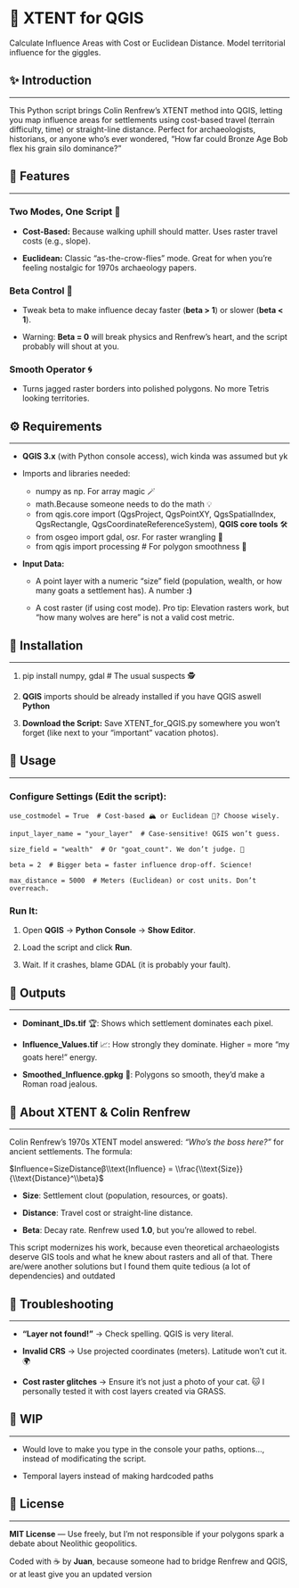 # 📖 XTENT for QGIS
Calculate Influence Areas with Cost or Euclidean Distance.
Model territorial influence for the giggles.

## ✨ Introduction
--------------

This Python script brings Colin Renfrew’s XTENT method into QGIS, letting you map influence areas for settlements using cost-based travel (terrain difficulty, time) or straight-line distance. Perfect for archaeologists, historians, or anyone who’s ever wondered, “How far could Bronze Age Bob flex his grain silo dominance?”

## 🚀 Features
-----------

### Two Modes, One Script 🧮

*   **Cost-Based:** Because walking uphill should matter. Uses raster travel costs (e.g., slope).
    
*   **Euclidean:** Classic “as-the-crow-flies” mode. Great for when you’re feeling nostalgic for 1970s archaeology papers.
    

### Beta Control 🔧

*   Tweak beta to make influence decay faster (**beta > 1**) or slower (**beta < 1**).
    
*   Warning: **Beta = 0** will break physics and Renfrew’s heart, and the script probably will shout at you.
    

### Smooth Operator 🌀

*   Turns jagged raster borders into polished polygons. No more Tetris looking territories.
    

## ⚙️ Requirements
---------------

*   **QGIS 3.x** (with Python console access), wich kinda was assumed but yk
    
*   Imports and libraries needed:
    *   numpy as np. For array magic 🪄
    *   math.Because someone needs to do the math 💡
    *   from qgis.core import (QgsProject, QgsPointXY, QgsSpatialIndex, QgsRectangle, QgsCoordinateReferenceSystem), **QGIS core tools** 🛠️
    *   from osgeo import gdal, osr. For raster wrangling 🤠
    *   from qgis import processing # For polygon smoothness 📐
    
*   **Input Data:**
    
    *   A point layer with a numeric “size” field (population, wealth, or how many goats a settlement has). A number **:)**
        
    *   A cost raster (if using cost mode). Pro tip: Elevation rasters work, but “how many wolves are here” is not a valid cost metric.
        

## 🔧 Installation
---------------

1.  pip install numpy, gdal # The usual suspects 🕵️

2.  **QGIS** imports should be already installed if you have QGIS aswell **Python**     

3.  **Download the Script:** Save XTENT\_for\_QGIS.py somewhere you won’t forget (like next to your “important” vacation photos).
    

## 🎯 Usage
--------

### Configure Settings (Edit the script):

`use_costmodel = True  # Cost-based 🏔️ or Euclidean 📏? Choose wisely.`

`input_layer_name = "your_layer"  # Case-sensitive! QGIS won’t guess.`

`size_field = "wealth"  # Or "goat_count". We don’t judge. 🐐`  

`beta = 2  # Bigger beta = faster influence drop-off. Science!` 

`max_distance = 5000  # Meters (Euclidean) or cost units. Don’t overreach.`

### Run It:

1.  Open **QGIS** → **Python Console** → **Show Editor**.
    
2.  Load the script and click **Run**.
    
3.  Wait. If it crashes, blame GDAL (it is probably your fault).
    

## 📂 Outputs
----------

*   **Dominant\_IDs.tif** 🏆: Shows which settlement dominates each pixel.
    
*   **Influence\_Values.tif** 📈: How strongly they dominate. Higher = more “my goats here!” energy.
    
*   **Smoothed\_Influence.gpkg** 🎨: Polygons so smooth, they’d make a Roman road jealous.
    

## 📜 About XTENT & Colin Renfrew
------------------------------

Colin Renfrew’s 1970s XTENT model answered: _“Who’s the boss here?”_ for ancient settlements. The formula:

$Influence=SizeDistanceβ\\text{Influence} = \\frac{\\text{Size}}{\\text{Distance}^\\beta}$

*   **Size**: Settlement clout (population, resources, or goats).
    
*   **Distance**: Travel cost or straight-line distance.
    
*   **Beta**: Decay rate. Renfrew used **1.0**, but you’re allowed to rebel. 
    

This script modernizes his work, because even theoretical archaeologists deserve GIS tools and what he knew about rasters and all of that.
There are/were another solutions but I found them quite tedious (a lot of dependencies) and outdated

## 🚨 Troubleshooting
------------------

*   **“Layer not found!”** → Check spelling. QGIS is very literal.
    
*   **Invalid CRS** → Use projected coordinates (meters). Latitude won’t cut it. 🌍
    
*   **Cost raster glitches** → Ensure it’s not just a photo of your cat. 🐱 I personally tested it with cost layers created via GRASS.

## 🔧 WIP
----------
*   Would love to make you type in the console your paths, options..., instead of modificating the script.

*   Temporal layers instead of making hardcoded paths
    
## 📜 License
----------

**MIT License** — Use freely, but I’m not responsible if your polygons spark a debate about Neolithic geopolitics.

Coded with ☕ by **Juan**, because someone had to bridge Renfrew and QGIS, or at least give you an updated version
